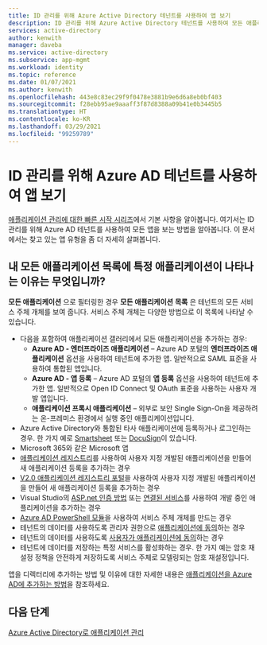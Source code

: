 ```yaml
---
title: ID 관리를 위해 Azure Active Directory 테넌트를 사용하여 앱 보기
description: ID 관리를 위해 Azure Active Directory 테넌트를 사용하여 모든 애플리케이션을 보는 방법을 이해합니다.
services: active-directory
author: kenwith
manager: daveba
ms.service: active-directory
ms.subservice: app-mgmt
ms.workload: identity
ms.topic: reference
ms.date: 01/07/2021
ms.author: kenwith
ms.openlocfilehash: 443e8c83ec29f9f0478e3881b9e6d6a8eb0bf403
ms.sourcegitcommit: f28ebb95ae9aaaff3f87d8388a09b41e0b3445b5
ms.translationtype: HT
ms.contentlocale: ko-KR
ms.lasthandoff: 03/29/2021
ms.locfileid: "99259789"
---
```

# <a name="viewing-apps-using-your-azure-ad-tenant-for-identity-management"></a>ID 관리를 위해 Azure AD 테넌트를 사용하여 앱 보기
[애플리케이션 관리에 대한 빠른 시작 시리즈](view-applications-portal.md)에서 기본 사항을 알아봅니다. 여기서는 ID 관리를 위해 Azure AD 테넌트를 사용하여 모든 앱을 보는 방법을 알아봅니다. 이 문서에서는 찾고 있는 앱 유형을 좀 더 자세히 살펴봅니다.

## <a name="why-does-a-specific-application-appear-in-my-all-applications-list"></a>내 모든 애플리케이션 목록에 특정 애플리케이션이 나타나는 이유는 무엇입니까?
**모든 애플리케이션** 으로 필터링한 경우 **모든 애플리케이션** **목록** 은 테넌트의 모든 서비스 주체 개체를 보여 줍니다. 서비스 주체 개체는 다양한 방법으로 이 목록에 나타날 수 있습니다.
- 다음을 포함하여 애플리케이션 갤러리에서 모든 애플리케이션을 추가하는 경우:
   - **Azure AD - 엔터프라이즈 애플리케이션** – Azure AD 포털의 **엔터프라이즈 애플리케이션** 옵션을 사용하여 테넌트에 추가한 앱. 일반적으로 SAML 표준을 사용하여 통합된 앱입니다.
   - **Azure AD - 앱 등록** – Azure AD 포털의 **앱 등록** 옵션을 사용하여 테넌트에 추가한 앱. 일반적으로 Open ID Connect 및 OAuth 표준을 사용하는 사용자 개발 앱입니다.
   - **애플리케이션 프록시 애플리케이션** – 외부로 보안 Single Sign-On을 제공하려는 온-프레미스 환경에서 실행 중인 애플리케이션입니다.
- Azure Active Directory와 통합된 타사 애플리케이션에 등록하거나 로그인하는 경우. 한 가지 예로 [Smartsheet](https://app.smartsheet.com/b/home) 또는 [DocuSign](https://www.docusign.net/member/MemberLogin.aspx)이 있습니다.
- Microsoft 365와 같은 Microsoft 앱
- [애플리케이션 레지스트리](../develop/quickstart-register-app.md)를 사용하여 사용자 지정 개발된 애플리케이션을 만들어 새 애플리케이션 등록을 추가하는 경우
- [V2.0 애플리케이션 레지스트리 포털](../develop/quickstart-register-app.md)을 사용하여 사용자 지정 개발된 애플리케이션을 만들어 새 애플리케이션 등록을 추가하는 경우
- Visual Studio의 [ASP.net 인증 방법](https://www.asp.net/visual-studio/overview/2013/creating-web-projects-in-visual-studio#orgauthoptions) 또는 [연결된 서비스](https://devblogs.microsoft.com/visualstudio/connecting-to-cloud-services/)를 사용하여 개발 중인 애플리케이션을 추가하는 경우
- [Azure AD PowerShell 모듈](/powershell/azure/active-directory/install-adv2)을 사용하여 서비스 주체 개체를 만드는 경우
- 테넌트의 데이터를 사용하도록 관리자 권한으로 [애플리케이션에 동의](../develop/howto-convert-app-to-be-multi-tenant.md)하는 경우
- 테넌트의 데이터를 사용하도록 [사용자가 애플리케이션에 동의](../develop/howto-convert-app-to-be-multi-tenant.md)하는 경우
- 테넌트에 데이터를 저장하는 특정 서비스를 활성화하는 경우. 한 가지 예는 암호 재설정 정책을 안전하게 저장하도록 서비스 주체로 모델링되는 암호 재설정입니다.

앱을 디렉터리에 추가하는 방법 및 이유에 대한 자세한 내용은 [애플리케이션을 Azure AD에 추가하는 방법](../develop/active-directory-how-applications-are-added.md)을 참조하세요.

## <a name="next-steps"></a>다음 단계
[Azure Active Directory로 애플리케이션 관리](what-is-application-management.md)
